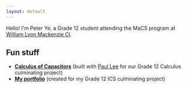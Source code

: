 ```yaml
---
layout: default
---
```


Hello! I'm Peter Ye, a Grade 12 student attending the MaCS program at [William Lyon Mackenzie CI](https://wlmac.ca/).

## Fun stuff
- **[Calculus of Capacitors](https://paullee.peterye.ca/)** (built with [Paul Lee](https://paullee.dev/) for our Grade 12 Calculus culminating project)
- **[My portfolio](archive)** (created for my Grade 12 ICS culminating project)
